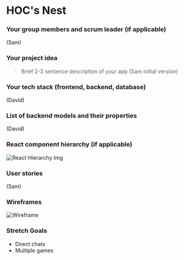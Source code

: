 # HOC's Nest

### Your group members and scrum leader (if applicable) 
(Sam)

### Your project idea 
>Brief 2-3 sentence description of your app
(Sam initial version)

### Your tech stack (frontend, backend, database)
(David)

### List of backend models and their properties
(David)

### React component hierarchy (if applicable)
![React Hierarchy Img](https://i.imgur.com/Vpvyolx.jpeg)

### User stories
(Sam)

### Wireframes
![Wireframe](https://i.imgur.com/8w93U36.jpg)


### Stretch Goals
* Direct chats
* Multiple games
